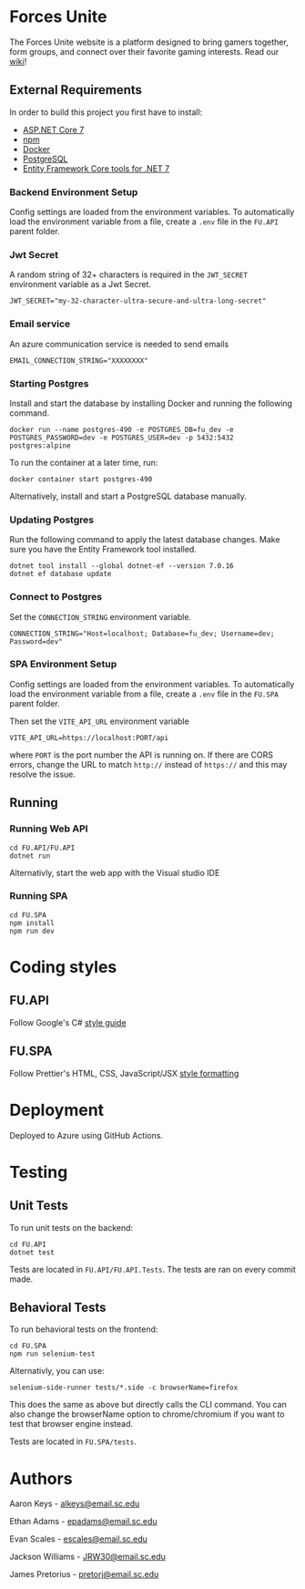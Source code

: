 # Forces Unite
The Forces Unite website is a platform designed to bring gamers together, form groups, and connect over their favorite gaming interests.
Read our [wiki](https://github.com/SCCapstone/PalmettoProgrammers/wiki/Project-Description)!

## External Requirements
In order to build this project you first have to install:
* [ASP.NET Core 7](https://learn.microsoft.com/en-us/aspnet/core/introduction-to-aspnet-core?view=aspnetcore-7.0)
* [npm](https://www.npmjs.com/package/npm)
* [Docker](https://www.docker.com/get-started/)
* [PostgreSQL](https://www.postgresql.org/download/)
* [Entity Framework Core tools for .NET 7](https://learn.microsoft.com/en-us/ef/core/cli/)

### Backend Environment Setup
Config settings are loaded from the environment variables. To automatically load the environment variable from a file, create a `.env` file in the `FU.API` parent folder.
### Jwt Secret
A random string of 32+ characters is required in the `JWT_SECRET` environment variable as a Jwt Secret.
```
JWT_SECRET="my-32-character-ultra-secure-and-ultra-long-secret"
```

### Email service
An azure communication service is needed to send emails
```
EMAIL_CONNECTION_STRING="XXXXXXXX"
```

### Starting Postgres
Install and start the database by installing Docker and running the following command.
```
docker run --name postgres-490 -e POSTGRES_DB=fu_dev -e POSTGRES_PASSWORD=dev -e POSTGRES_USER=dev -p 5432:5432 postgres:alpine
```
To run the container at a later time, run:
```
docker container start postgres-490
```

Alternatively, install and start a PostgreSQL database manually.

### Updating Postgres
Run the following command to apply the latest database changes.
Make sure you have the Entity Framework tool installed.
```
dotnet tool install --global dotnet-ef --version 7.0.16
dotnet ef database update
```

### Connect to Postgres
Set the `CONNECTION_STRING` environment variable.
```
CONNECTION_STRING="Host=localhost; Database=fu_dev; Username=dev; Password=dev"
```

### SPA Environment Setup
Config settings are loaded from the environment variables. To automatically load the environment variable from a file, create a `.env` file in the `FU.SPA` parent folder.

Then set the `VITE_API_URL` environment variable
```
VITE_API_URL=https://localhost:PORT/api
```
where `PORT` is the port number the API is running on. If there are CORS errors, change the URL to match `http://` instead of `https://` and this may resolve the issue.

## Running
### Running Web API
```
cd FU.API/FU.API
dotnet run
```
Alternativly, start the web app  with the Visual studio IDE
### Running SPA
```
cd FU.SPA
npm install
npm run dev
```

# Coding styles
## FU.API
Follow Google's C# [style guide](https://google.github.io/styleguide/csharp-style.html)
## FU.SPA
Follow Prettier's HTML, CSS, JavaScript/JSX [style formatting](https://prettier.io/docs/en/)

# Deployment
Deployed to Azure using GitHub Actions.

# Testing
## Unit Tests
To run unit tests on the backend:
```
cd FU.API
dotnet test
```
Tests are located in `FU.API/FU.API.Tests`.
The tests are ran on every commit made.

## Behavioral Tests
To run behavioral tests on the frontend:
```
cd FU.SPA
npm run selenium-test
```
Alternativly, you can use:
```
selenium-side-runner tests/*.side -c browserName=firefox
```
This does the same as above but directly calls the CLI command. You can also change the browserName
option to chrome/chromium if you want to test that browser engine instead.

Tests are located in `FU.SPA/tests`.

# Authors
Aaron Keys - alkeys@email.sc.edu

Ethan Adams - epadams@email.sc.edu

Evan Scales - escales@email.sc.edu

Jackson Williams - JRW30@email.sc.edu

James Pretorius - pretorj@email.sc.edu
